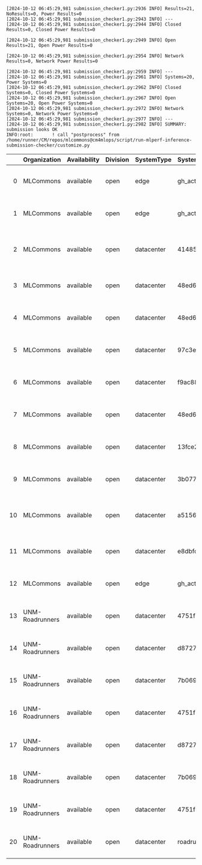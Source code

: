 ```
[2024-10-12 06:45:29,981 submission_checker1.py:2936 INFO] Results=21, NoResults=0, Power Results=0
[2024-10-12 06:45:29,981 submission_checker1.py:2943 INFO] ---
[2024-10-12 06:45:29,981 submission_checker1.py:2944 INFO] Closed Results=0, Closed Power Results=0

[2024-10-12 06:45:29,981 submission_checker1.py:2949 INFO] Open Results=21, Open Power Results=0

[2024-10-12 06:45:29,981 submission_checker1.py:2954 INFO] Network Results=0, Network Power Results=0

[2024-10-12 06:45:29,981 submission_checker1.py:2959 INFO] ---
[2024-10-12 06:45:29,981 submission_checker1.py:2961 INFO] Systems=20, Power Systems=0
[2024-10-12 06:45:29,981 submission_checker1.py:2962 INFO] Closed Systems=0, Closed Power Systems=0
[2024-10-12 06:45:29,981 submission_checker1.py:2967 INFO] Open Systems=20, Open Power Systems=0
[2024-10-12 06:45:29,981 submission_checker1.py:2972 INFO] Network Systems=0, Network Power Systems=0
[2024-10-12 06:45:29,981 submission_checker1.py:2977 INFO] ---
[2024-10-12 06:45:29,981 submission_checker1.py:2982 INFO] SUMMARY: submission looks OK
INFO:root:       ! call "postprocess" from /home/runner/CM/repos/mlcommons@cm4mlops/script/run-mlperf-inference-submission-checker/customize.py

```

|    | Organization    | Availability   | Division   | SystemType   | SystemName   | Platform                                                   | Model               | MlperfModel         | Scenario   |     Result | Accuracy                                                      |   number_of_nodes | host_processor_model_name      |   host_processors_per_node |   host_processor_core_count | accelerator_model_name   |   accelerators_per_node | Location                                                                                                      | framework      | operating_system                                            | notes                             |   compliance |   errors | version   |   inferred | has_power   | Units     | weight_data_types   |
|---:|:----------------|:---------------|:-----------|:-------------|:-------------|:-----------------------------------------------------------|:--------------------|:--------------------|:-----------|-----------:|:--------------------------------------------------------------|------------------:|:-------------------------------|---------------------------:|----------------------------:|:-------------------------|------------------------:|:--------------------------------------------------------------------------------------------------------------|:---------------|:------------------------------------------------------------|:----------------------------------|-------------:|---------:|:----------|-----------:|:------------|:----------|:--------------------|
|  0 | MLCommons       | available      | open       | edge         | gh_action    | gh_action-reference-gpu-pytorch_v2.4.1-default_config      | stable-diffusion-xl | stable-diffusion-xl | Offline    |  0.345721  | CLIP_SCORE: 15.18544016778469  FID_SCORE: 235.69504308101006  |                 1 | Intel(R) Xeon(R) w7-2495X      |                          1 |                          24 | NVIDIA GeForce RTX 4090  |                       1 | open/MLCommons/results/gh_action-reference-gpu-pytorch_v2.4.1-default_config/stable-diffusion-xl/offline      | pytorch v2.4.1 | Ubuntu 22.04 (linux-6.2.0-39-generic-glibc2.35)             | Automated by MLCommons CM v2.3.4. |            1 |        0 | v4.1      |          0 | False       | Samples/s | fp32                |
|  1 | MLCommons       | available      | open       | edge         | gh_action    | gh_action-reference-gpu-pytorch_v2.4.1-default_config      | gptj-99             | gptj-99             | Offline    | 52.9478    | nan                                                           |                 1 | Intel(R) Xeon(R) w7-2495X      |                          1 |                          24 | NVIDIA GeForce RTX 4090  |                       1 | open/MLCommons/results/gh_action-reference-gpu-pytorch_v2.4.1-default_config/gptj-99/offline                  | pytorch v2.4.1 | Ubuntu 22.04 (linux-6.2.0-39-generic-glibc2.35)             | Automated by MLCommons CM v2.3.4. |            1 |        0 | v4.1      |          0 | False       | Tokens/s  | fp32                |
|  2 | MLCommons       | available      | open       | datacenter   | 41485dfb4f36 | 41485dfb4f36-reference-gpu-pytorch_v2.4.1-scc24-base_cu124 | stable-diffusion-xl | stable-diffusion-xl | Offline    |  0.375138  | CLIP_SCORE: 15.18544016778469  FID_SCORE: 235.69504308101006  |                 1 | Intel(R) Xeon(R) w7-2495X      |                          1 |                          24 | NVIDIA GeForce RTX 4090  |                       2 | open/MLCommons/results/41485dfb4f36-reference-gpu-pytorch_v2.4.1-scc24-base_cu124/stable-diffusion-xl/offline | pytorch v2.4.1 | Ubuntu 22.04 (linux-6.2.0-39-generic-glibc2.35)             | Automated by MLCommons CM v2.3.9. |            1 |        0 | v4.1      |          0 | False       | Samples/s | fp32                |
|  3 | MLCommons       | available      | open       | datacenter   | 48ed6105bd85 | 48ed6105bd85-nvidia-gpu-TensorRT-scc24-main                | stable-diffusion-xl | stable-diffusion-xl | Offline    |  1.13292   | CLIP_SCORE: 15.586050063371658  FID_SCORE: 236.8087101317688  |                 1 | Intel(R) Xeon(R) w7-2495X      |                          1 |                          24 | NVIDIA GeForce RTX 4090  |                       1 | open/MLCommons/results/48ed6105bd85-nvidia-gpu-TensorRT-scc24-main/stable-diffusion-xl/offline                | TensorRT       | Ubuntu 20.04 (linux-6.2.0-39-generic-glibc2.31)             | Automated by MLCommons CM v2.3.6. |            1 |        0 | v4.1      |          0 | False       | Samples/s | int8                |
|  4 | MLCommons       | available      | open       | datacenter   | 48ed6105bd85 | 48ed6105bd85-reference-gpu-pytorch_v2.1.0a0-scc24-base     | stable-diffusion-xl | stable-diffusion-xl | Offline    |  0.373636  | CLIP_SCORE: 15.236237794160843  FID_SCORE: 238.78369342212613 |                 1 | Intel(R) Xeon(R) w7-2495X      |                          1 |                          24 | NVIDIA GeForce RTX 4090  |                       1 | open/MLCommons/results/48ed6105bd85-reference-gpu-pytorch_v2.1.0a0-scc24-base/stable-diffusion-xl/offline     | TensorRT       | Ubuntu 20.04 (linux-6.2.0-39-generic-glibc2.31)             | Automated by MLCommons CM v2.3.6. |            1 |        0 | v4.1      |          0 | False       | Samples/s | fp32                |
|  5 | MLCommons       | available      | open       | datacenter   | 97c3ec750d0e | 97c3ec750d0e-nvidia-gpu-TensorRT-scc24-base                | stable-diffusion-xl | stable-diffusion-xl | Offline    |  1.14052   | CLIP_SCORE: 15.478164181113243  FID_SCORE: 232.17873111420926 |                 1 | Intel(R) Xeon(R) w7-2495X      |                          1 |                          24 | NVIDIA GeForce RTX 4090  |                       2 | open/MLCommons/results/97c3ec750d0e-nvidia-gpu-TensorRT-scc24-base/stable-diffusion-xl/offline                | TensorRT       | Ubuntu 20.04 (linux-6.2.0-39-generic-glibc2.31)             | Automated by MLCommons CM v2.3.9. |            1 |        0 | v4.1      |          0 | False       | Samples/s | int8                |
|  6 | MLCommons       | available      | open       | datacenter   | f9ac88850adc | f9ac88850adc-reference-gpu-pytorch_v2.4.1-scc24-base       | stable-diffusion-xl | stable-diffusion-xl | Offline    |  0.376944  | CLIP_SCORE: 15.18544016778469  FID_SCORE: 235.69504308101006  |                 1 | Intel(R) Xeon(R) w7-2495X      |                          1 |                          24 | NVIDIA GeForce RTX 4090  |                       1 | open/MLCommons/results/f9ac88850adc-reference-gpu-pytorch_v2.4.1-scc24-base/stable-diffusion-xl/offline       | pytorch v2.4.1 | Ubuntu 22.04 (linux-6.2.0-39-generic-glibc2.35)             | Automated by MLCommons CM v2.3.9. |            1 |        0 | v4.1      |          0 | False       | Samples/s | fp32                |
|  7 | MLCommons       | available      | open       | datacenter   | 48ed6105bd85 | 48ed6105bd85-nvidia-gpu-TensorRT-scc24-base                | stable-diffusion-xl | stable-diffusion-xl | Offline    |  1.13598   | CLIP_SCORE: 15.586050063371658  FID_SCORE: 236.8087101317688  |                 1 | Intel(R) Xeon(R) w7-2495X      |                          1 |                          24 | NVIDIA GeForce RTX 4090  |                       1 | open/MLCommons/results/48ed6105bd85-nvidia-gpu-TensorRT-scc24-base/stable-diffusion-xl/offline                | TensorRT       | Ubuntu 20.04 (linux-6.2.0-39-generic-glibc2.31)             | Automated by MLCommons CM v2.3.6. |            1 |        0 | v4.1      |          0 | False       | Samples/s | int8                |
|  8 | MLCommons       | available      | open       | datacenter   | 13fce262fb79 | 13fce262fb79-reference-gpu-pytorch_v2.4.1-scc24-base       | stable-diffusion-xl | stable-diffusion-xl | Offline    |  0.375843  | CLIP_SCORE: 15.18544016778469  FID_SCORE: 235.69504308101006  |                 1 | Intel(R) Xeon(R) w7-2495X      |                          1 |                          24 | NVIDIA GeForce RTX 4090  |                       1 | open/MLCommons/results/13fce262fb79-reference-gpu-pytorch_v2.4.1-scc24-base/stable-diffusion-xl/offline       | pytorch v2.4.1 | Ubuntu 22.04 (linux-6.2.0-39-generic-glibc2.35)             | Automated by MLCommons CM v2.3.9. |            1 |        0 | v4.1      |          0 | False       | Samples/s | fp32                |
|  9 | MLCommons       | available      | open       | datacenter   | 3b07702db56d | 3b07702db56d-reference-gpu-pytorch_v2.4.1-scc24-base       | stable-diffusion-xl | stable-diffusion-xl | Offline    |  0.374549  | CLIP_SCORE: 15.18544016778469  FID_SCORE: 235.69504308101006  |                 1 | Intel(R) Xeon(R) w7-2495X      |                          1 |                          24 | NVIDIA GeForce RTX 4090  |                       1 | open/MLCommons/results/3b07702db56d-reference-gpu-pytorch_v2.4.1-scc24-base/stable-diffusion-xl/offline       | pytorch v2.4.1 | Ubuntu 22.04 (linux-6.2.0-39-generic-glibc2.35)             | Automated by MLCommons CM v2.3.9. |            1 |        0 | v4.1      |          0 | False       | Samples/s | fp32                |
| 10 | MLCommons       | available      | open       | datacenter   | a51568200dc1 | a51568200dc1-reference-gpu-pytorch_v2.4.1-scc24-base_cu124 | stable-diffusion-xl | stable-diffusion-xl | Offline    |  0.375287  | CLIP_SCORE: 15.18544016778469  FID_SCORE: 235.69504308101006  |                 1 | Intel(R) Xeon(R) w7-2495X      |                          1 |                          24 | NVIDIA GeForce RTX 4090  |                       1 | open/MLCommons/results/a51568200dc1-reference-gpu-pytorch_v2.4.1-scc24-base_cu124/stable-diffusion-xl/offline | pytorch v2.4.1 | Ubuntu 22.04 (linux-6.2.0-39-generic-glibc2.35)             | Automated by MLCommons CM v2.3.9. |            1 |        0 | v4.1      |          0 | False       | Samples/s | fp32                |
| 11 | MLCommons       | available      | open       | datacenter   | e8dbfdd7ca14 | e8dbfdd7ca14-nvidia-gpu-TensorRT-scc24-base                | stable-diffusion-xl | stable-diffusion-xl | Offline    |  1.13976   | CLIP_SCORE: 15.617164582014084  FID_SCORE: 233.28573786792805 |                 1 | Intel(R) Xeon(R) w7-2495X      |                          1 |                          24 | NVIDIA GeForce RTX 4090  |                       1 | open/MLCommons/results/e8dbfdd7ca14-nvidia-gpu-TensorRT-scc24-base/stable-diffusion-xl/offline                | TensorRT       | Ubuntu 20.04 (linux-6.2.0-39-generic-glibc2.31)             | Automated by MLCommons CM v2.3.9. |            1 |        0 | v4.1      |          0 | False       | Samples/s | int8                |
| 12 | MLCommons       | available      | open       | edge         | gh_action    | gh_action-reference-gpu-pytorch_v2.4.1-cu124               | stable-diffusion-xl | stable-diffusion-xl | Offline    |  0.345763  | CLIP_SCORE: 15.18544016778469  FID_SCORE: 235.69504308101006  |                 1 | Intel(R) Xeon(R) w7-2495X      |                          1 |                          24 | NVIDIA GeForce RTX 4090  |                       2 | open/MLCommons/results/gh_action-reference-gpu-pytorch_v2.4.1-cu124/stable-diffusion-xl/offline               | pytorch v2.4.1 | Ubuntu 22.04 (linux-6.2.0-39-generic-glibc2.35)             | Automated by MLCommons CM v2.3.9. |            1 |        0 | v4.1      |          0 | False       | Samples/s | fp32                |
| 13 | UNM-Roadrunners | available      | open       | datacenter   | 4751fbf98487 | 4751fbf98487-reference-cpu-pytorch_v2.4.1-scc24-base       | stable-diffusion-xl | stable-diffusion-xl | Offline    |  0.0144109 | CLIP_SCORE: 15.140117883682251  FID_SCORE: 238.40571124804268 |                 1 | INTEL(R) XEON(R) PLATINUM 8580 |                          2 |                          60 | NVIDIA H100 NVL          |                       1 | open/UNM-Roadrunners/results/4751fbf98487-reference-cpu-pytorch_v2.4.1-scc24-base/stable-diffusion-xl/offline | pytorch v2.4.1 | Ubuntu 22.04 (linux-5.14.0-427.37.1.el9_4.x86_64-glibc2.35) | Automated by MLCommons CM v3.0.1. |            1 |        0 | v4.1      |          0 | False       | Samples/s | fp32                |
| 14 | UNM-Roadrunners | available      | open       | datacenter   | d8727d7820f0 | d8727d7820f0-nvidia-gpu-TensorRT-scc24-main                | stable-diffusion-xl | stable-diffusion-xl | Offline    |  1.61009   | CLIP_SCORE: 15.495350807905197  FID_SCORE: 233.7000707826474  |                 1 | INTEL(R) XEON(R) PLATINUM 8580 |                          2 |                          60 | NVIDIA H100 NVL          |                       4 | open/UNM-Roadrunners/results/d8727d7820f0-nvidia-gpu-TensorRT-scc24-main/stable-diffusion-xl/offline          | TensorRT       | Ubuntu 20.04 (linux-5.14.0-427.37.1.el9_4.x86_64-glibc2.31) | Automated by MLCommons CM v2.4.0. |            1 |        0 | v4.1      |          0 | False       | Samples/s | int8                |
| 15 | UNM-Roadrunners | available      | open       | datacenter   | 7b06989ff188 | 7b06989ff188-nvidia-gpu-TensorRT-scc24-main                | stable-diffusion-xl | stable-diffusion-xl | Offline    |  1.61013   | CLIP_SCORE: 15.527581945061684  FID_SCORE: 239.8460356754585  |                 1 | INTEL(R) XEON(R) PLATINUM 8580 |                          2 |                          60 | NVIDIA H100 NVL          |                       4 | open/UNM-Roadrunners/results/7b06989ff188-nvidia-gpu-TensorRT-scc24-main/stable-diffusion-xl/offline          | TensorRT       | Ubuntu 20.04 (linux-5.14.0-427.37.1.el9_4.x86_64-glibc2.31) | Automated by MLCommons CM v2.4.0. |            1 |        0 | v4.1      |          0 | False       | Samples/s | int8                |
| 16 | UNM-Roadrunners | available      | open       | datacenter   | 4751fbf98487 | 4751fbf98487-reference-gpu-pytorch_v2.4.1-scc24-base       | stable-diffusion-xl | stable-diffusion-xl | Offline    |  0.666646  | CLIP_SCORE: 15.170220836997032  FID_SCORE: 235.68987775810245 |                 1 | INTEL(R) XEON(R) PLATINUM 8580 |                          2 |                          60 | NVIDIA H100 NVL          |                       1 | open/UNM-Roadrunners/results/4751fbf98487-reference-gpu-pytorch_v2.4.1-scc24-base/stable-diffusion-xl/offline | pytorch v2.4.1 | Ubuntu 22.04 (linux-5.14.0-427.37.1.el9_4.x86_64-glibc2.35) | Automated by MLCommons CM v3.0.1. |            1 |        0 | v4.1      |          0 | False       | Samples/s | fp32                |
| 17 | UNM-Roadrunners | available      | open       | datacenter   | d8727d7820f0 | d8727d7820f0-nvidia-gpu-TensorRT-scc24-base                | stable-diffusion-xl | stable-diffusion-xl | Offline    |  1.61345   | CLIP_SCORE: 15.495350807905197  FID_SCORE: 233.70007081366145 |                 1 | INTEL(R) XEON(R) PLATINUM 8580 |                          2 |                          60 | NVIDIA H100 NVL          |                       4 | open/UNM-Roadrunners/results/d8727d7820f0-nvidia-gpu-TensorRT-scc24-base/stable-diffusion-xl/offline          | TensorRT       | Ubuntu 20.04 (linux-5.14.0-427.37.1.el9_4.x86_64-glibc2.31) | Automated by MLCommons CM v2.4.0. |            1 |        0 | v4.1      |          0 | False       | Samples/s | int8                |
| 18 | UNM-Roadrunners | available      | open       | datacenter   | 7b06989ff188 | 7b06989ff188-nvidia-gpu-TensorRT-scc24-base                | stable-diffusion-xl | stable-diffusion-xl | Offline    |  1.61853   | CLIP_SCORE: 15.527581945061684  FID_SCORE: 239.84603575864136 |                 1 | INTEL(R) XEON(R) PLATINUM 8580 |                          2 |                          60 | NVIDIA H100 NVL          |                       4 | open/UNM-Roadrunners/results/7b06989ff188-nvidia-gpu-TensorRT-scc24-base/stable-diffusion-xl/offline          | TensorRT       | Ubuntu 20.04 (linux-5.14.0-427.37.1.el9_4.x86_64-glibc2.31) | Automated by MLCommons CM v2.4.0. |            1 |        0 | v4.1      |          0 | False       | Samples/s | int8                |
| 19 | UNM-Roadrunners | available      | open       | datacenter   | 4751fbf98487 | 4751fbf98487-reference-gpu-pytorch_v2.4.1-scc24-main       | stable-diffusion-xl | stable-diffusion-xl | Offline    |  0.665545  | CLIP_SCORE: 13.906862080842256  FID_SCORE: 84.21082273715388  |                 1 | INTEL(R) XEON(R) PLATINUM 8580 |                          2 |                          60 | NVIDIA H100 NVL          |                       1 | open/UNM-Roadrunners/results/4751fbf98487-reference-gpu-pytorch_v2.4.1-scc24-main/stable-diffusion-xl/offline | pytorch v2.4.1 | Ubuntu 22.04 (linux-5.14.0-427.37.1.el9_4.x86_64-glibc2.35) | Automated by MLCommons CM v3.0.1. |            1 |        0 | v4.1      |          0 | False       | Samples/s | fp32                |
| 20 | UNM-Roadrunners | available      | open       | datacenter   | roadrunner   | roadrunner-nvidia-gpu-TensorRT-scc24-base                  | stable-diffusion-xl | stable-diffusion-xl | Offline    |  1.60725   | CLIP_SCORE: 15.527581945061684  FID_SCORE: 239.84603550136694 |                 1 | INTEL(R) XEON(R) PLATINUM 8580 |                          2 |                          60 | NVIDIA H100 NVL          |                       4 | open/UNM-Roadrunners/results/roadrunner-nvidia-gpu-TensorRT-scc24-base/stable-diffusion-xl/offline            | TensorRT       | Ubuntu 20.04 (linux-5.14.0-427.37.1.el9_4.x86_64-glibc2.31) | Automated by MLCommons CM v2.4.0. |            1 |        0 | v4.1      |          0 | False       | Samples/s | int8                |